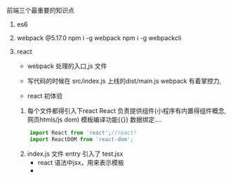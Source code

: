 前端三个最重要的知识点
1. es6
2. webpack
    @5.17.0
    npm i -g webpack
    npm i -g webpackcli
3. react
    - webpack 处理的入口,js 文件
    - 写代码的时候在 src/index.js 上线的dist/main.js
        webpack 有着掌控力,

    - react 初体验
    1. 每个文件都得引入下react
    React 负责提供组件(小程序有内置得组件概念,网页htmls/js dom)
    模板编译功能{{}} 数据绑定....
    ```js
        import React from 'react';//react?
        import ReactDOM from 'react-dom';
    ```

    2. index.js 文件 entry 引入了 test.jsx
        - react 语法中jsx，用来表示模板
        - 